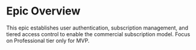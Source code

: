 # Epic Overview

This epic establishes user authentication, subscription management, and tiered access control to enable the commercial subscription model. Focus on Professional tier only for MVP.
